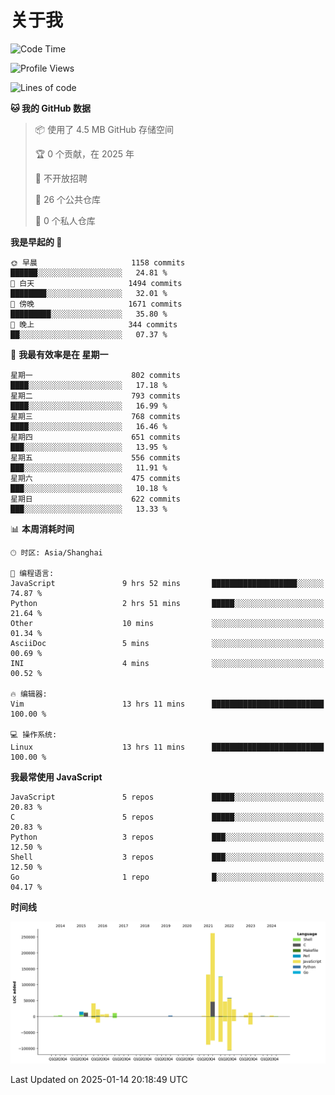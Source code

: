 # 关于我

<!--START_SECTION:waka-->
![Code Time](http://img.shields.io/badge/Code%20Time-914%20hrs%2052%20mins-blue)

![Profile Views](http://img.shields.io/badge/%E4%B8%AA%E4%BA%BA%E8%B5%84%E6%96%99%E8%A7%82%E7%9C%8B%E6%AC%A1%E6%95%B0-2-blue)

![Lines of code](https://img.shields.io/badge/%E4%BB%8E%E3%80%8CHello%20World%E3%80%8D%E8%B5%B7%E6%88%91%E5%B7%B2%E7%BB%8F%E5%86%99%E4%BA%86-789.1%20thousand%20%E8%A1%8C%E4%BB%A3%E7%A0%81-blue)

**🐱 我的 GitHub 数据** 

> 📦  使用了 4.5 MB GitHub 存储空间 
 > 
> 🏆 0 个贡献，在 2025 年
 > 
> 🚫 不开放招聘
 > 
> 📜 26 个公共仓库 
 > 
> 🔑 0 个私人仓库 
 > 
**我是早起的 🐤** 

```text
🌞 早晨                     1158 commits        ██████░░░░░░░░░░░░░░░░░░░   24.81 % 
🌆 白天                     1494 commits        ████████░░░░░░░░░░░░░░░░░   32.01 % 
🌃 傍晚                     1671 commits        █████████░░░░░░░░░░░░░░░░   35.80 % 
🌙 晚上                     344 commits         ██░░░░░░░░░░░░░░░░░░░░░░░   07.37 % 
```
📅 **我最有效率是在 星期一** 

```text
星期一                      802 commits         ████░░░░░░░░░░░░░░░░░░░░░   17.18 % 
星期二                      793 commits         ████░░░░░░░░░░░░░░░░░░░░░   16.99 % 
星期三                      768 commits         ████░░░░░░░░░░░░░░░░░░░░░   16.46 % 
星期四                      651 commits         ███░░░░░░░░░░░░░░░░░░░░░░   13.95 % 
星期五                      556 commits         ███░░░░░░░░░░░░░░░░░░░░░░   11.91 % 
星期六                      475 commits         ███░░░░░░░░░░░░░░░░░░░░░░   10.18 % 
星期日                      622 commits         ███░░░░░░░░░░░░░░░░░░░░░░   13.33 % 
```


📊 **本周消耗时间** 

```text
🕑︎ 时区: Asia/Shanghai

💬 编程语言: 
JavaScript               9 hrs 52 mins       ███████████████████░░░░░░   74.87 % 
Python                   2 hrs 51 mins       █████░░░░░░░░░░░░░░░░░░░░   21.64 % 
Other                    10 mins             ░░░░░░░░░░░░░░░░░░░░░░░░░   01.34 % 
AsciiDoc                 5 mins              ░░░░░░░░░░░░░░░░░░░░░░░░░   00.69 % 
INI                      4 mins              ░░░░░░░░░░░░░░░░░░░░░░░░░   00.52 % 

🔥 编辑器: 
Vim                      13 hrs 11 mins      █████████████████████████   100.00 % 

💻 操作系统: 
Linux                    13 hrs 11 mins      █████████████████████████   100.00 % 
```

**我最常使用 JavaScript** 

```text
JavaScript               5 repos             █████░░░░░░░░░░░░░░░░░░░░   20.83 % 
C                        5 repos             █████░░░░░░░░░░░░░░░░░░░░   20.83 % 
Python                   3 repos             ███░░░░░░░░░░░░░░░░░░░░░░   12.50 % 
Shell                    3 repos             ███░░░░░░░░░░░░░░░░░░░░░░   12.50 % 
Go                       1 repo              █░░░░░░░░░░░░░░░░░░░░░░░░   04.17 % 
```



**时间线**

![Lines of Code chart](https://raw.githubusercontent.com/Arondight/Arondight/master/assets/bar_graph.png)


 Last Updated on 2025-01-14 20:18:49 UTC
<!--END_SECTION:waka-->
